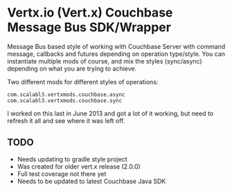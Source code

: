 # Vertx.io (Vert.x) Couchbase Message Bus SDK/Wrapper

Message Bus based style of working with Couchbase Server with command message, callbacks and futures depending on operation type/style.
You can instantiate multiple mods of course, and mix the styles (sync/async) depending on what you are trying to achieve.

Two different mods for different styles of operations:

`com.scalabl3.vertxmods.couchbase.async`
`com.scalabl3.vertxmods.couchbase.sync`

I worked on this last in June 2013 and got a lot of it working, but need to refresh it all and see where it was left off.

TODO
---
* Needs updating to gradle style project
* Was created for older vert.x release (2.0.0)
* Full test coverage not there yet
* Needs to be updated to latest Couchbase Java SDK